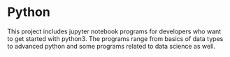# Python
This project includes jupyter notebook programs for developers who want to get started with python3. The programs range from basics of data types to advanced python and some programs related to data science as well.
